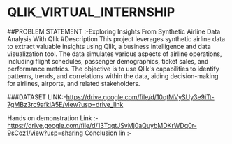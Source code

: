 # QLIK_VIRTUAL_INTERNSHIP
##PROBLEM STATEMENT :-Exploring Insights From Synthetic Airline Data Analysis With Qlik
#Description 
           This project leverages synthetic airline data to extract valuable insights using Qlik, a business intelligence and data visualization tool. The data simulates various aspects of airline operations, including flight schedules, passenger demographics, ticket sales, and performance metrics. The objective is to use Qlik's capabilities to identify patterns, trends, and correlations within the data, aiding decision-making for airlines, airports, and related stakeholders.
           
###DATASET LINK:-https://drive.google.com/file/d/10qtMVySUy3e9iTt-7gMBz3rc9afkiA5E/view?usp=drive_link

Hands on demonstration Link :-https://drive.google.com/file/d/13TqqtJSvMj0aQuybMDKrWDq0r-9sCoz1/view?usp=sharing
Conclusion lin :-
